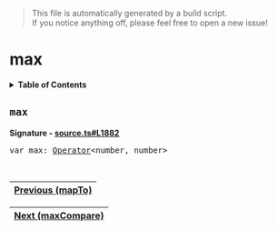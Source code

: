 > This file is automatically generated by a build script.<br>If you notice anything off, please feel free to open a new issue!

# max

<details><summary><b>Table of Contents</b></summary>

1. [<code>max</code>](#max)</details>

## <a name="max"></a><code>max</code>

<b>Signature - [source.ts#L1882](..\/..\/packages\/core\/src\/source.ts#L1882)</b>

<pre>var max: <a href="000-Operator.md#Operator">Operator</a>&lt;number, number&gt;</pre><br>

| [Previous \(mapTo\)](044-mapTo.md#readme) |
| --- |

<div align="right">

| [Next \(maxCompare\)](046-maxCompare.md#readme) |
| --- |
</div>
